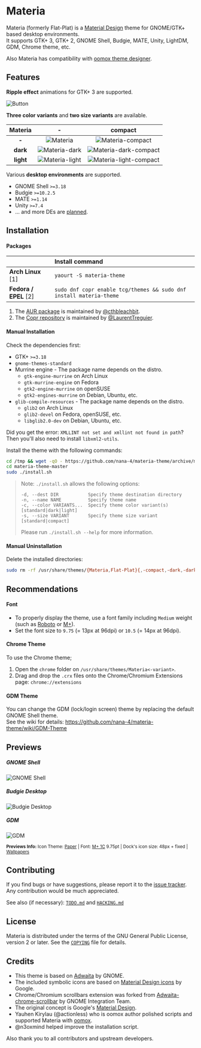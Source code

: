 # Materia

Materia (formerly Flat-Plat) is a [Material Design](https://material.io) theme for GNOME/GTK+ based desktop environments.  
It supports GTK+ 3, GTK+ 2, GNOME Shell, Budgie, MATE, Unity, LightDM, GDM, Chrome theme, etc.

Also Materia has compatibility with [oomox theme designer](https://github.com/actionless/oomox).

## Features

**Ripple effect** animations for GTK+ 3 are supported.

![Button](../images/Button.gif?raw=true)

**Three color variants** and **two size variants** are available.

| **Materia** | **-** | **compact** |
|:-:|:-:|:-:|
| **-** | ![Materia](../images/Materia.png?raw=true) | ![Materia-compact](../images/Materia-compact.png?raw=true) |
| **dark** | ![Materia-dark](../images/Materia-dark.png?raw=true) | ![Materia-dark-compact](../images/Materia-dark-compact.png?raw=true) |
| **light** | ![Materia-light](../images/Materia-light.png?raw=true) | ![Materia-light-compact](../images/Materia-light-compact.png?raw=true) |

Various **desktop environments** are supported.

- GNOME Shell `>=3.18`
- Budgie `>=10.2.5`
- MATE `>=1.14`
- Unity `>=7.4`
- ... and more DEs are [planned](TODO.md#supports).

## Installation

#### Packages

|| **Install command** |
|:-|:-|
| **Arch Linux** [1] | `yaourt -S materia-theme` |
| **Fedora / EPEL** [2] | `sudo dnf copr enable tcg/themes && sudo dnf install materia-theme` |

1. The [AUR package](https://aur.archlinux.org/packages/materia-theme/) is maintained by [@cthbleachbit](https://github.com/cthbleachbit).
2. The [Copr repository](https://copr.fedorainfracloud.org/coprs/tcg/themes/) is maintained by [@LaurentTreguier](https://github.com/LaurentTreguier).

#### Manual Installation

Check the dependencies first:

- GTK+ `>=3.18`
- `gnome-themes-standard`
- Murrine engine - The package name depends on the distro.
  - `gtk-engine-murrine` on Arch Linux
  - `gtk-murrine-engine` on Fedora
  - `gtk2-engine-murrine` on openSUSE
  - `gtk2-engines-murrine` on Debian, Ubuntu, etc.
- `glib-compile-resources` - The package name depends on the distro.
  - `glib2` on Arch Linux
  - `glib2-devel` on Fedora, openSUSE, etc.
  - `libglib2.0-dev` on Debian, Ubuntu, etc.

Did you get the error: `XMLLINT not set and xmllint not found in path`? Then you'll also need to install `libxml2-utils`.

Install the theme with the following commands:

```sh
cd /tmp && wget -qO - https://github.com/nana-4/materia-theme/archive/master.tar.gz | tar xz
cd materia-theme-master
sudo ./install.sh
```

> Note: `./install.sh` allows the following options:
>
> ```
> -d, --dest DIR           Specify theme destination directory
> -n, --name NAME          Specify theme name
> -c, --color VARIANTS...  Specify theme color variant(s) [standard|dark|light]
> -s, --size VARIANT       Specify theme size variant [standard|compact]
> ```
>
> Please run `./install.sh --help` for more information.

#### Manual Uninstallation

Delete the installed directories:

```sh
sudo rm -rf /usr/share/themes/{Materia,Flat-Plat}{,-compact,-dark,-dark-compact,-light,-light-compact}
```

## Recommendations

#### Font

- To properly display the theme, use a font family including `Medium` weight (such as [Roboto](https://github.com/google/roboto) or [M+](https://mplus-fonts.osdn.jp)).
- Set the font size to `9.75` (= 13px at 96dpi) or `10.5` (= 14px at 96dpi).

#### Chrome Theme

To use the Chrome theme;

1. Open the `chrome` folder on `/usr/share/themes/Materia<-variant>`.
2. Drag and drop the `.crx` files onto the Chrome/Chromium Extensions page: `chrome://extensions`

#### GDM Theme

You can change the GDM (lock/login screen) theme by replacing the default GNOME Shell theme.  
See the wiki for details: https://github.com/nana-4/materia-theme/wiki/GDM-Theme

## Previews

##### GNOME Shell
![GNOME Shell](../images/gnome.png?raw=true)

##### Budgie Desktop
![Budgie Desktop](../images/budgie.png?raw=true)

##### GDM
![GDM](../images/gdm-unlock.png?raw=true)

<sub>**Previews Info:** Icon Theme: [Paper](https://github.com/snwh/paper-icon-theme) | Font: [M+ 1C](https://mplus-fonts.osdn.jp) 9.75pt | Dock's icon size: 48px + fixed | [Wallpapers](https://imgur.com/a/v2Ovx)</sub>

## Contributing

If you find bugs or have suggestions, please report it to the [issue tracker](https://github.com/nana-4/materia-theme/issues). Any contribution would be much appreciated.

See also (if necessary): [`TODO.md`](TODO.md) and [`HACKING.md`](HACKING.md)

## License

Materia is distributed under the terms of the GNU General Public License, version 2 or later. See the [`COPYING`](COPYING) file for details.

## Credits

- This theme is based on [Adwaita](HACKING.md#upstream-theme-sources) by GNOME.
- The included symbolic icons are based on [Material Design icons](https://github.com/google/material-design-icons) by Google.
- Chrome/Chromium scrollbars extension was forked from [Adwaita-chrome-scrollbar](https://github.com/gnome-integration-team/chrome-gnome-scrollbar) by GNOME Integration Team.
- The original concept is Google's [Material Design](https://material.io).
- Yauhen Kirylau (@actionless) who is oomox author polished scripts and supported Materia with [oomox](https://github.com/actionless/oomox).
- @n3oxmind helped improve the installation script.

Also thank you to all contributors and upstream developers.
